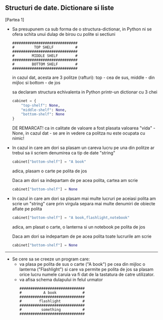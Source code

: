 ## Structuri de date. Dictionare si liste

[Partea 1]

* Sa presupunem ca sub forma de o structura-dictionar, in Python ni se ofera schita unui dulap de birou cu polite si sectiuni

  ```
  ##############################
  #         TOP SHELF          #
  ##############################
  #        MIDDLE SHELF        #
  ##############################
  #        BOTTOM SHELF        #
  ##############################
  ```
  in cazul dat, acesta are 3 politze (rafturi): top - cea de sus, middle - din mijloc si bottom - de jos

  sa declaram structura echivalenta in Python  printr-un dictionar cu 3 chei
  ```python
  cabinet = {
      "top-shelf": None,
      "middle-shelf": None,
      "bottom-shelf": None
  }
  ```
  DE REMARCAT! ca in calitate de valoare a fost plasata valoarea "vida" - None, in cazul dat - se are in vedere ca politza nu este ocupata cu nimic!

* In cazul in care am dori sa plasam un careva lucru pe una din politze ar trebui sa ii scriem denumirea ca tip de date "string"
  
  ```python
  cabinet["bottom-shelf"] = "A book"
  ``` 
  adica, plasam o carte pe polita de jos

  Daca am dori sa indepartam de pe acea polita, cartea am scrie
  ```python
  cabinet["bottom-shelf"] = None
  ```

* In cazul in care am dori sa plasam mai multe lucruri pe aceiasi polita am scrie un "string" care prin virgula separa mai multe denumiri de obiecte aflate pe polita
  
  ```python
  cabinet["bottom-shelf"] = "A book,flashlight,notebook"
  ``` 
  adica, am plasat o carte, o lanterna si un notebook pe polita de jos

  Daca am dori sa indepartam de pe acea polita toate lucrurile am scrie
  ```python
  cabinet["bottom-shelf"] = None
  ```
---

* Se cere sa se creeze un program care:
  * va plasa pe polita de sus o carte ("A book") pe cea din mijloc o lanterna ("Flashlight") si care va permite pe polita de jos sa plasam orice lucru numele caruia va fi dat de la tastatura de catre utilizator.
  * va afisa schema dulapului in felul urmator
    ```
    ##############################
    #          A book            #
    ##############################
    #        flashlight          #
    ##############################
    #         something          #
    ##############################
    ``` 